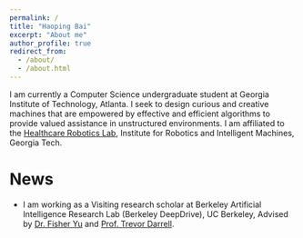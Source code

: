 ```yaml
---
permalink: /
title: "Haoping Bai"
excerpt: "About me"
author_profile: true
redirect_from: 
  - /about/
  - /about.html
---
```


I am currently a Computer Science undergraduate student at Georgia Institute of Technology, Atlanta. I seek to design curious and creative machines that are empowered by effective and efficient algorithms to provide valued assistance in unstructured environments. I am affiliated to the [Healthcare Robotics Lab](http://pwp.gatech.edu/hrl/about/), Institute for Robotics and Intelligent Machines, Georgia Tech.

News
======
* I am working as a Visiting research scholar at Berkeley Artificial Intelligence Research Lab (Berkeley DeepDrive), UC Berkeley, Advised by [Dr. Fisher Yu](http://www.yf.io/) and [Prof. Trevor Darrell](https://people.eecs.berkeley.edu/~trevor/).
